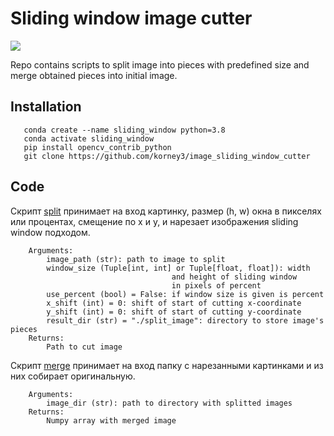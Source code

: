 # Sliding window image cutter

![](images/test.jpg)

Repo contains scripts to split image into pieces with predefined size and merge obtained pieces into initial image.

## Installation

```
   conda create --name sliding_window python=3.8
   conda activate sliding_window
   pip install opencv_contrib_python
   git clone https://github.com/korney3/image_sliding_window_cutter
```


## Code
Скрипт [split](split.py) принимает на вход картинку,
    размер (h, w) окна в пикселях или процентах,
    смещение по x и y, и нарезает
    изображения sliding window подходом.
```
    Arguments:
        image_path (str): path to image to split
        window_size (Tuple[int, int] or Tuple[float, float]): width 
                                    and height of sliding window 
                                    in pixels of percent
        use_percent (bool) = False: if window size is given is percent
        x_shift (int) = 0: shift of start of cutting x-coordinate
        y_shift (int) = 0: shift of start of cutting y-coordinate
        result_dir (str) = "./split_image": directory to store image's pieces
    Returns:
        Path to cut image
```
Скрипт [merge](merge.py) принимает на вход папку
    с нарезанными картинками и из них собирает
    оригинальную.
```
    Arguments:
        image_dir (str): path to directory with splitted images
    Returns:
        Numpy array with merged image
```
